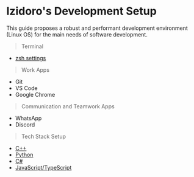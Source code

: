 # Izidoro's Development Setup

This guide proposes a robust and performant development environment (Linux OS) for the main needs of software development.


> Terminal 

- [zsh settings](/terminal/zshrc.md)

> Work Apps

- Git 
- VS Code
- Google Chrome

> Communication and Teamwork Apps

- WhatsApp
- Discord 

> Tech Stack Setup

- [C++](/tech-stack/cpp.md)
- [Python](/tech-stack/python.md)
- [C#](/tech-stack/csharp.md)
- [JavaScript/TypeScript](/tech-stack/js-ts.md)
